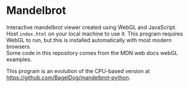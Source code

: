 # Mandelbrot
Interactive mandelbrot viewer created using WebGL and JavaScript. <br>
Host `index.html` on your local machine to use it. This program requires WebGL to run, but this is installed automatically with most modern browsers.<br>
Some code in this repository comes from the MDN web docs webGL examples.

This program is an evolution of the CPU-based version at https://github.com/BagelDog/mandelbrot-python.
